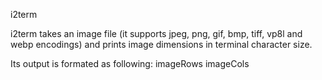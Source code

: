 i2term

i2term takes an image file (it supports jpeg, png, gif, bmp, tiff,
vp8l and webp encodings) and prints image dimensions in terminal
character size.

Its output  is formated as following:
	imageRows imageCols
